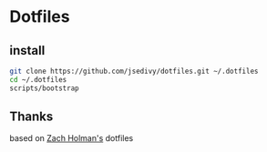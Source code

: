 # Dotfiles

## install

```sh
git clone https://github.com/jsedivy/dotfiles.git ~/.dotfiles
cd ~/.dotfiles
scripts/bootstrap
```

## Thanks
based on [Zach Holman's](http://github.com/holman/dotfiles) dotfiles
